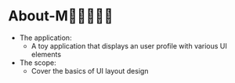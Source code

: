 # About-M🏻‍♂🙎🏼‍♂️
* The application:
    * A toy application that displays an user profile with various UI elements
* The scope:
    * Cover the basics of UI layout design
